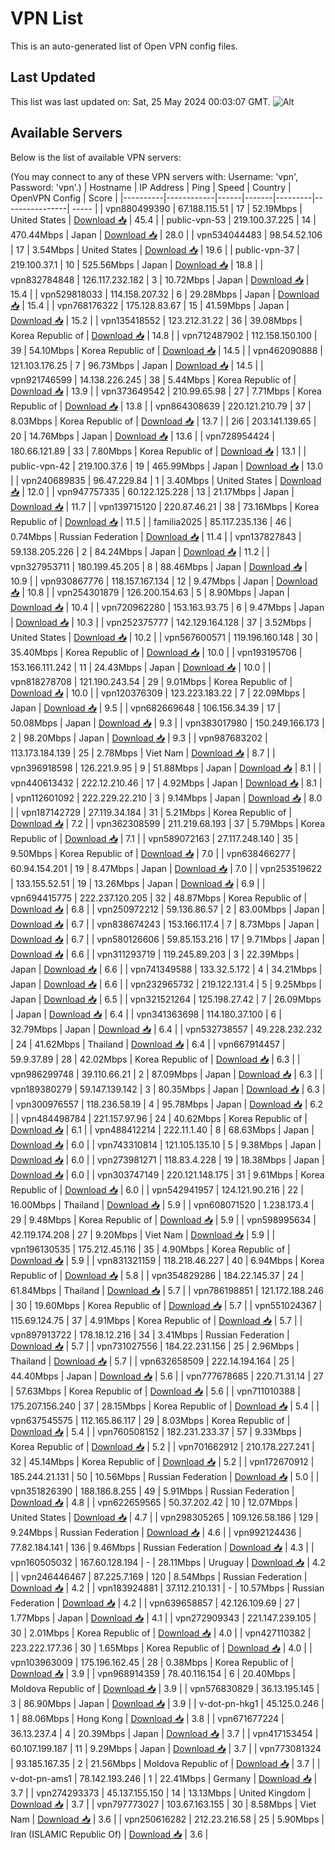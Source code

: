 # VPN List

This is an auto-generated list of Open VPN config files.

## Last Updated

This list was last updated on: Sat, 25 May 2024 00:03:07 GMT.
![Alt](https://repobeats.axiom.co/api/embed/186b98318ef1479477931607c1ad7d823f12451f.svg "Repobeats analytics image")

## Available Servers

Below is the list of available VPN servers:

(You may connect to any of these VPN servers with: Username: 'vpn', Password: 'vpn'.)
| Hostname | IP Address | Ping | Speed | Country | OpenVPN Config | Score |
|----------|------------|------|-------|---------|----------------| ----- |
| vpn880499390 | 67.188.115.51 | 17 | 52.19Mbps | United States | [Download 📥](./configs/server_0_US.ovpn) | 45.4 |
| public-vpn-53 | 219.100.37.225 | 14 | 470.44Mbps | Japan | [Download 📥](./configs/server_1_JP.ovpn) | 28.0 |
| vpn534044483 | 98.54.52.106 | 17 | 3.54Mbps | United States | [Download 📥](./configs/server_2_US.ovpn) | 19.6 |
| public-vpn-37 | 219.100.37.1 | 10 | 525.56Mbps | Japan | [Download 📥](./configs/server_3_JP.ovpn) | 18.8 |
| vpn832784848 | 126.117.232.182 | 3 | 10.72Mbps | Japan | [Download 📥](./configs/server_4_JP.ovpn) | 15.4 |
| vpn529818033 | 114.158.207.32 | 6 | 29.28Mbps | Japan | [Download 📥](./configs/server_5_JP.ovpn) | 15.4 |
| vpn768176322 | 175.128.83.67 | 15 | 41.59Mbps | Japan | [Download 📥](./configs/server_6_JP.ovpn) | 15.2 |
| vpn135418552 | 123.212.31.22 | 36 | 39.08Mbps | Korea Republic of | [Download 📥](./configs/server_7_KR.ovpn) | 14.8 |
| vpn712487902 | 112.158.150.100 | 39 | 54.10Mbps | Korea Republic of | [Download 📥](./configs/server_8_KR.ovpn) | 14.5 |
| vpn462090888 | 121.103.176.25 | 7 | 96.73Mbps | Japan | [Download 📥](./configs/server_9_JP.ovpn) | 14.5 |
| vpn921746599 | 14.138.226.245 | 38 | 5.44Mbps | Korea Republic of | [Download 📥](./configs/server_10_KR.ovpn) | 13.9 |
| vpn373649542 | 210.99.65.98 | 27 | 7.71Mbps | Korea Republic of | [Download 📥](./configs/server_11_KR.ovpn) | 13.8 |
| vpn864308639 | 220.121.210.79 | 37 | 8.03Mbps | Korea Republic of | [Download 📥](./configs/server_12_KR.ovpn) | 13.7 |
| 2i6 | 203.141.139.65 | 20 | 14.76Mbps | Japan | [Download 📥](./configs/server_13_JP.ovpn) | 13.6 |
| vpn728954424 | 180.66.121.89 | 33 | 7.80Mbps | Korea Republic of | [Download 📥](./configs/server_14_KR.ovpn) | 13.1 |
| public-vpn-42 | 219.100.37.6 | 19 | 465.99Mbps | Japan | [Download 📥](./configs/server_15_JP.ovpn) | 13.0 |
| vpn240689835 | 96.47.229.84 | 1 | 3.40Mbps | United States | [Download 📥](./configs/server_16_US.ovpn) | 12.0 |
| vpn947757335 | 60.122.125.228 | 13 | 21.17Mbps | Japan | [Download 📥](./configs/server_17_JP.ovpn) | 11.7 |
| vpn139715120 | 220.87.46.21 | 38 | 73.16Mbps | Korea Republic of | [Download 📥](./configs/server_18_KR.ovpn) | 11.5 |
| familia2025 | 85.117.235.136 | 46 | 0.74Mbps | Russian Federation | [Download 📥](./configs/server_19_RU.ovpn) | 11.4 |
| vpn137827843 | 59.138.205.226 | 2 | 84.24Mbps | Japan | [Download 📥](./configs/server_20_JP.ovpn) | 11.2 |
| vpn327953711 | 180.199.45.205 | 8 | 88.46Mbps | Japan | [Download 📥](./configs/server_21_JP.ovpn) | 10.9 |
| vpn930867776 | 118.157.167.134 | 12 | 9.47Mbps | Japan | [Download 📥](./configs/server_22_JP.ovpn) | 10.8 |
| vpn254301879 | 126.200.154.63 | 5 | 8.90Mbps | Japan | [Download 📥](./configs/server_23_JP.ovpn) | 10.4 |
| vpn720962280 | 153.163.93.75 | 6 | 9.47Mbps | Japan | [Download 📥](./configs/server_24_JP.ovpn) | 10.3 |
| vpn252375777 | 142.129.164.128 | 37 | 3.52Mbps | United States | [Download 📥](./configs/server_25_US.ovpn) | 10.2 |
| vpn567600571 | 119.196.160.148 | 30 | 35.40Mbps | Korea Republic of | [Download 📥](./configs/server_26_KR.ovpn) | 10.0 |
| vpn193195706 | 153.166.111.242 | 11 | 24.43Mbps | Japan | [Download 📥](./configs/server_27_JP.ovpn) | 10.0 |
| vpn818278708 | 121.190.243.54 | 29 | 9.01Mbps | Korea Republic of | [Download 📥](./configs/server_28_KR.ovpn) | 10.0 |
| vpn120376309 | 123.223.183.22 | 7 | 22.09Mbps | Japan | [Download 📥](./configs/server_29_JP.ovpn) | 9.5 |
| vpn682669648 | 106.156.34.39 | 17 | 50.08Mbps | Japan | [Download 📥](./configs/server_30_JP.ovpn) | 9.3 |
| vpn383017980 | 150.249.166.173 | 2 | 98.20Mbps | Japan | [Download 📥](./configs/server_31_JP.ovpn) | 9.3 |
| vpn987683202 | 113.173.184.139 | 25 | 2.78Mbps | Viet Nam | [Download 📥](./configs/server_32_VN.ovpn) | 8.7 |
| vpn396918598 | 126.221.9.95 | 9 | 51.88Mbps | Japan | [Download 📥](./configs/server_33_JP.ovpn) | 8.1 |
| vpn440613432 | 222.12.210.46 | 17 | 4.92Mbps | Japan | [Download 📥](./configs/server_34_JP.ovpn) | 8.1 |
| vpn112601092 | 222.229.22.210 | 3 | 9.14Mbps | Japan | [Download 📥](./configs/server_35_JP.ovpn) | 8.0 |
| vpn187142729 | 27.119.34.184 | 31 | 5.21Mbps | Korea Republic of | [Download 📥](./configs/server_36_KR.ovpn) | 7.2 |
| vpn362308599 | 211.219.68.193 | 37 | 5.79Mbps | Korea Republic of | [Download 📥](./configs/server_37_KR.ovpn) | 7.1 |
| vpn589072163 | 27.117.248.140 | 35 | 9.50Mbps | Korea Republic of | [Download 📥](./configs/server_38_KR.ovpn) | 7.0 |
| vpn638466277 | 60.94.154.201 | 19 | 8.47Mbps | Japan | [Download 📥](./configs/server_39_JP.ovpn) | 7.0 |
| vpn253519622 | 133.155.52.51 | 19 | 13.26Mbps | Japan | [Download 📥](./configs/server_40_JP.ovpn) | 6.9 |
| vpn694415775 | 222.237.120.205 | 32 | 48.87Mbps | Korea Republic of | [Download 📥](./configs/server_41_KR.ovpn) | 6.8 |
| vpn250972212 | 59.136.86.57 | 2 | 83.00Mbps | Japan | [Download 📥](./configs/server_42_JP.ovpn) | 6.7 |
| vpn838674243 | 153.166.117.4 | 7 | 8.73Mbps | Japan | [Download 📥](./configs/server_43_JP.ovpn) | 6.7 |
| vpn580126606 | 59.85.153.216 | 17 | 9.71Mbps | Japan | [Download 📥](./configs/server_44_JP.ovpn) | 6.6 |
| vpn311293719 | 119.245.89.203 | 3 | 22.39Mbps | Japan | [Download 📥](./configs/server_45_JP.ovpn) | 6.6 |
| vpn741349588 | 133.32.5.172 | 4 | 34.21Mbps | Japan | [Download 📥](./configs/server_46_JP.ovpn) | 6.6 |
| vpn232965732 | 219.122.131.4 | 5 | 9.25Mbps | Japan | [Download 📥](./configs/server_47_JP.ovpn) | 6.5 |
| vpn321521264 | 125.198.27.42 | 7 | 26.09Mbps | Japan | [Download 📥](./configs/server_48_JP.ovpn) | 6.4 |
| vpn341363698 | 114.180.37.100 | 6 | 32.79Mbps | Japan | [Download 📥](./configs/server_49_JP.ovpn) | 6.4 |
| vpn532738557 | 49.228.232.232 | 24 | 41.62Mbps | Thailand | [Download 📥](./configs/server_50_TH.ovpn) | 6.4 |
| vpn667914457 | 59.9.37.89 | 28 | 42.02Mbps | Korea Republic of | [Download 📥](./configs/server_51_KR.ovpn) | 6.3 |
| vpn986299748 | 39.110.66.21 | 2 | 87.09Mbps | Japan | [Download 📥](./configs/server_52_JP.ovpn) | 6.3 |
| vpn189380279 | 59.147.139.142 | 3 | 80.35Mbps | Japan | [Download 📥](./configs/server_53_JP.ovpn) | 6.3 |
| vpn300976557 | 118.236.58.19 | 4 | 95.78Mbps | Japan | [Download 📥](./configs/server_54_JP.ovpn) | 6.2 |
| vpn484498784 | 221.157.97.96 | 24 | 40.62Mbps | Korea Republic of | [Download 📥](./configs/server_55_KR.ovpn) | 6.1 |
| vpn488412214 | 222.11.1.40 | 8 | 68.63Mbps | Japan | [Download 📥](./configs/server_56_JP.ovpn) | 6.0 |
| vpn743310814 | 121.105.135.10 | 5 | 9.38Mbps | Japan | [Download 📥](./configs/server_57_JP.ovpn) | 6.0 |
| vpn273981271 | 118.83.4.228 | 19 | 18.38Mbps | Japan | [Download 📥](./configs/server_58_JP.ovpn) | 6.0 |
| vpn303747149 | 220.121.148.175 | 31 | 9.61Mbps | Korea Republic of | [Download 📥](./configs/server_59_KR.ovpn) | 6.0 |
| vpn542941957 | 124.121.90.216 | 22 | 16.00Mbps | Thailand | [Download 📥](./configs/server_60_TH.ovpn) | 5.9 |
| vpn608071520 | 1.238.173.4 | 29 | 9.48Mbps | Korea Republic of | [Download 📥](./configs/server_61_KR.ovpn) | 5.9 |
| vpn598995634 | 42.119.174.208 | 27 | 9.20Mbps | Viet Nam | [Download 📥](./configs/server_62_VN.ovpn) | 5.9 |
| vpn196130535 | 175.212.45.116 | 35 | 4.90Mbps | Korea Republic of | [Download 📥](./configs/server_63_KR.ovpn) | 5.9 |
| vpn831321159 | 118.218.46.227 | 40 | 6.94Mbps | Korea Republic of | [Download 📥](./configs/server_64_KR.ovpn) | 5.8 |
| vpn354829286 | 184.22.145.37 | 24 | 61.84Mbps | Thailand | [Download 📥](./configs/server_65_TH.ovpn) | 5.7 |
| vpn786198851 | 121.172.188.246 | 30 | 19.60Mbps | Korea Republic of | [Download 📥](./configs/server_66_KR.ovpn) | 5.7 |
| vpn551024367 | 115.69.124.75 | 37 | 4.91Mbps | Korea Republic of | [Download 📥](./configs/server_67_KR.ovpn) | 5.7 |
| vpn897913722 | 178.18.12.216 | 34 | 3.41Mbps | Russian Federation | [Download 📥](./configs/server_68_RU.ovpn) | 5.7 |
| vpn731027556 | 184.22.231.156 | 25 | 2.96Mbps | Thailand | [Download 📥](./configs/server_69_TH.ovpn) | 5.7 |
| vpn632658509 | 222.14.194.164 | 25 | 44.40Mbps | Japan | [Download 📥](./configs/server_70_JP.ovpn) | 5.6 |
| vpn777678685 | 220.71.31.14 | 27 | 57.63Mbps | Korea Republic of | [Download 📥](./configs/server_71_KR.ovpn) | 5.6 |
| vpn711010388 | 175.207.156.240 | 37 | 28.15Mbps | Korea Republic of | [Download 📥](./configs/server_72_KR.ovpn) | 5.4 |
| vpn637545575 | 112.165.86.117 | 29 | 8.03Mbps | Korea Republic of | [Download 📥](./configs/server_73_KR.ovpn) | 5.4 |
| vpn760508152 | 182.231.233.37 | 57 | 9.33Mbps | Korea Republic of | [Download 📥](./configs/server_74_KR.ovpn) | 5.2 |
| vpn701662912 | 210.178.227.241 | 32 | 45.14Mbps | Korea Republic of | [Download 📥](./configs/server_75_KR.ovpn) | 5.2 |
| vpn172670912 | 185.244.21.131 | 50 | 10.56Mbps | Russian Federation | [Download 📥](./configs/server_76_RU.ovpn) | 5.0 |
| vpn351826390 | 188.186.8.255 | 49 | 5.91Mbps | Russian Federation | [Download 📥](./configs/server_77_RU.ovpn) | 4.8 |
| vpn622659565 | 50.37.202.42 | 10 | 12.07Mbps | United States | [Download 📥](./configs/server_78_US.ovpn) | 4.7 |
| vpn298305265 | 109.126.58.186 | 129 | 9.24Mbps | Russian Federation | [Download 📥](./configs/server_79_RU.ovpn) | 4.6 |
| vpn992124436 | 77.82.184.141 | 136 | 9.46Mbps | Russian Federation | [Download 📥](./configs/server_80_RU.ovpn) | 4.3 |
| vpn160505032 | 167.60.128.194 | - | 28.11Mbps | Uruguay | [Download 📥](./configs/server_81_UY.ovpn) | 4.2 |
| vpn246446467 | 87.225.7.169 | 120 | 8.54Mbps | Russian Federation | [Download 📥](./configs/server_82_RU.ovpn) | 4.2 |
| vpn183924881 | 37.112.210.131 | - | 10.57Mbps | Russian Federation | [Download 📥](./configs/server_83_RU.ovpn) | 4.2 |
| vpn639658857 | 42.126.109.69 | 27 | 1.77Mbps | Japan | [Download 📥](./configs/server_84_JP.ovpn) | 4.1 |
| vpn272909343 | 221.147.239.105 | 30 | 2.01Mbps | Korea Republic of | [Download 📥](./configs/server_85_KR.ovpn) | 4.0 |
| vpn427110382 | 223.222.177.36 | 30 | 1.65Mbps | Korea Republic of | [Download 📥](./configs/server_86_KR.ovpn) | 4.0 |
| vpn103963009 | 175.196.162.45 | 28 | 0.38Mbps | Korea Republic of | [Download 📥](./configs/server_87_KR.ovpn) | 3.9 |
| vpn968914359 | 78.40.116.154 | 6 | 20.40Mbps | Moldova Republic of | [Download 📥](./configs/server_88_MD.ovpn) | 3.9 |
| vpn576830829 | 36.13.195.145 | 3 | 86.90Mbps | Japan | [Download 📥](./configs/server_89_JP.ovpn) | 3.9 |
| v-dot-pn-hkg1 | 45.125.0.246 | 1 | 88.06Mbps | Hong Kong | [Download 📥](./configs/server_90_HK.ovpn) | 3.8 |
| vpn671677224 | 36.13.237.4 | 4 | 20.39Mbps | Japan | [Download 📥](./configs/server_91_JP.ovpn) | 3.7 |
| vpn417153454 | 60.107.199.187 | 11 | 9.29Mbps | Japan | [Download 📥](./configs/server_92_JP.ovpn) | 3.7 |
| vpn773081324 | 93.185.167.35 | 2 | 21.56Mbps | Moldova Republic of | [Download 📥](./configs/server_93_MD.ovpn) | 3.7 |
| v-dot-pn-ams1 | 78.142.193.246 | 1 | 22.41Mbps | Germany | [Download 📥](./configs/server_94_DE.ovpn) | 3.7 |
| vpn274293373 | 45.137.155.150 | 14 | 13.13Mbps | United Kingdom | [Download 📥](./configs/server_95_GB.ovpn) | 3.7 |
| vpn797773027 | 103.67.163.155 | 30 | 8.58Mbps | Viet Nam | [Download 📥](./configs/server_96_VN.ovpn) | 3.6 |
| vpn250616282 | 212.23.216.58 | 25 | 5.90Mbps | Iran (ISLAMIC Republic Of) | [Download 📥](./configs/server_97_IR.ovpn) | 3.6 |
